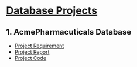 # [Database Projects](www.ersolvecome)
## 1. AcmePharmacuticals Database
  - [Project Requirement](https://drive.google.com/file/d/15eWf00Xi_q_VvDQn7jTrHfHOz-1Kzkf_/view?usp=sharing)
  - [Project Report](https://drive.google.com/file/d/1wDZsYzRwPLR0DlHVdbuBOfFs6Fe-VNav/view?usp=sharing)
  - [Project Code](https://github.com/ravindrakumaryadav/database-projects/tree/AcmePharmacuticals_DB)
